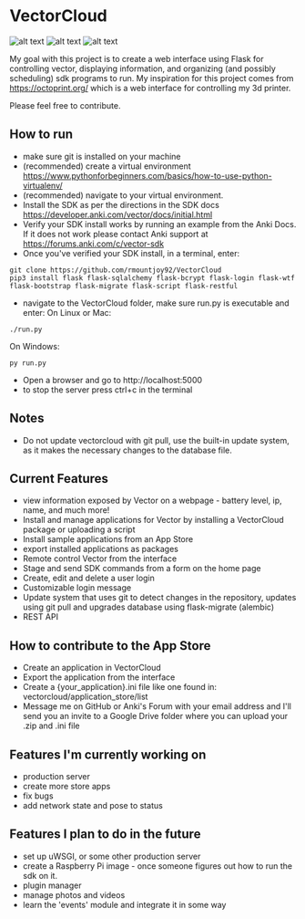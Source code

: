 # VectorCloud
![alt text](https://i.imgur.com/yQ6QaWD.png)
![alt text](https://i.imgur.com/AMQkLEW.png)
![alt text](https://i.imgur.com/wMgj8X9.png)

My goal with this project is to create a web interface using Flask for controlling vector, displaying information, and organizing (and possibly scheduling) sdk programs to run. My inspiration for this project comes from https://octoprint.org/ which is a web interface for controlling my 3d printer.

Please feel free to contribute.

## How to run
* make sure git is installed on your machine
* (recommended) create a virtual environment https://www.pythonforbeginners.com/basics/how-to-use-python-virtualenv/
* (recommended) navigate to your virtual environment.
* Install the SDK as per the directions in the SDK docs https://developer.anki.com/vector/docs/initial.html
* Verify your SDK install works by running an example from the Anki Docs. If it does not work please contact Anki support at https://forums.anki.com/c/vector-sdk
* Once you've verified your SDK install, in a terminal, enter:
```
git clone https://github.com/rmountjoy92/VectorCloud
pip3 install flask flask-sqlalchemy flask-bcrypt flask-login flask-wtf flask-bootstrap flask-migrate flask-script flask-restful
```
* navigate to the VectorCloud folder, make sure run.py is executable and enter:
On Linux or Mac:
```
./run.py
```
On Windows:
```
py run.py
```

* Open a browser and go to http://localhost:5000
* to stop the server press ctrl+c in the terminal

## Notes
* Do not update vectorcloud with git pull, use the built-in update system, as it makes the necessary changes to the database file.

## Current Features
* view information exposed by Vector on a webpage - battery level, ip, name, and much more!
* Install and manage applications for Vector by installing a VectorCloud package or uploading a script
* Install sample applications from an App Store
* export installed applications as packages
* Remote control Vector from the interface
* Stage and send SDK commands from a form on the home page
* Create, edit and delete a user login
* Customizable login message
* Update system that uses git to detect changes in the repository, updates using git pull and upgrades database using flask-migrate (alembic)
* REST API

## How to contribute to the App Store
* Create an application in VectorCloud
* Export the application from the interface
* Create a {your_application}.ini file like one found in: vectorcloud/application_store/list
* Message me on GitHub or Anki's Forum with your email address and I'll send you an invite to a Google Drive folder where you can upload your .zip and .ini file

## Features I'm currently working on
* production server
* create more store apps
* fix bugs
* add network state and pose to status


## Features I plan to do in the future
* set up uWSGI, or some other production server
* create a Raspberry Pi image - once someone figures out how to run the sdk on it.
* plugin manager
* manage photos and videos
* learn the 'events' module and integrate it in some way
